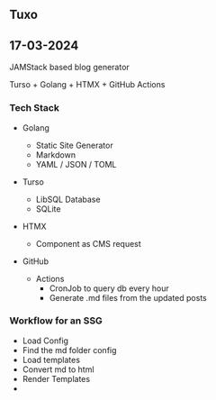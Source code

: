 ## Tuxo

## 17-03-2024

JAMStack based blog generator

Turso + Golang + HTMX + GitHub Actions


### Tech Stack

- Golang
    - Static Site Generator
    - Markdown
    - YAML / JSON / TOML

- Turso
    - LibSQL Database
    - SQLite

- HTMX
    - Component as CMS request

- GitHub
    - Actions
        - CronJob to query db every hour
        - Generate .md files from the updated posts


### Workflow for an SSG

- Load Config
- Find the md folder config
- Load templates
- Convert md to html
- Render Templates
- 

